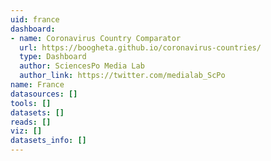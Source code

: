 ```yaml
---
uid: france
dashboard:
- name: Coronavirus Country Comparator
  url: https://boogheta.github.io/coronavirus-countries/
  type: Dashboard
  author: SciencesPo Media Lab
  author_link: https://twitter.com/medialab_ScPo
name: France
datasources: []
tools: []
datasets: []
reads: []
viz: []
datasets_info: []
---
```



